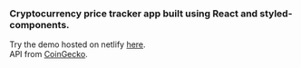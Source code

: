 ### Cryptocurrency price tracker app built using React and styled-components.

 Try the demo hosted on netlify [here](https://elegant-almeida-4b7cc9.netlify.app/). </br>
 API from [CoinGecko](https://www.coingecko.com/en/api). 

